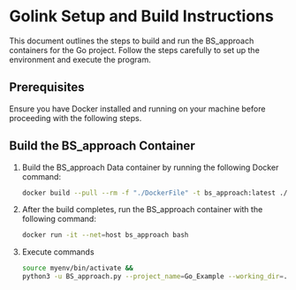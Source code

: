 # Golink Setup and Build Instructions

This document outlines the steps to build and run the BS_approach containers for the Go project. Follow the steps carefully to set up the environment and execute the program.

## Prerequisites

Ensure you have Docker installed and running on your machine before proceeding with the following steps.

## Build the BS_approach Container

1. Build the BS_approach Data container by running the following Docker command:
   ```bash
   docker build --pull --rm -f "./DockerFile" -t bs_approach:latest ./
   ```

2. After the build completes, run the BS_approach container with the following command:
   ```bash
   docker run -it --net=host bs_approach bash
   ```
   
3. Execute commands
   ```bash
   source myenv/bin/activate &&
   python3 -u BS_approach.py --project_name=Go_Example --working_dir=./ --target_tags_dir=./ --log_dir=./ --target_tpl=github.com/ethereum/go-ethereum
   ```